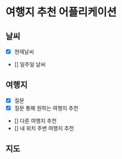 # 여행지 추천 어플리케이션 



## 날씨

- [x] 현재날씨
- [] 일주일 날씨

## 여행지

- [x] 질문
- [x] 질문 통해 원하는 여행지 추천
- [] 다른 여행지 추천
- [] 내 위치 주변 여행지 추천

## 지도



